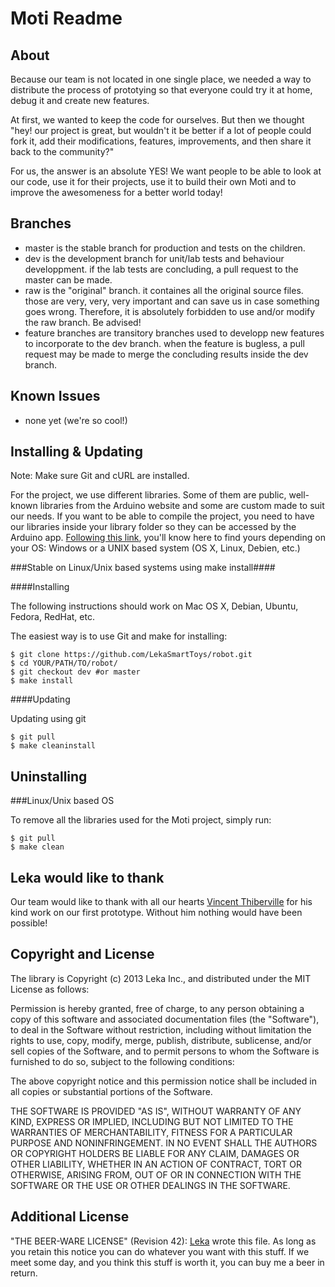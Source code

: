 Moti Readme
=======================


About
-----

Because our team is not located in one single place, we needed a way to distribute the process of prototying so that everyone could try it at home, debug it and create new features.

At first, we wanted to keep the code for ourselves. But then we thought "hey! our project is great, but wouldn't it be better if a lot of people could fork it, add their modifications, features, improvements, and then share it back to the community?"

For us, the answer is an absolute YES! We want people to be able to look at our code, use it for their projects, use it to build their own Moti and to improve the awesomeness for a better world today!


Branches
------------

*	master is the stable branch for production and tests on the children.
*	dev is the development branch for unit/lab tests and behaviour developpment. if the lab tests are concluding, a pull request to the master can be made.
*	raw is the "original" branch. it containes all the original source files. those are very, very, very important and can save us in case something goes wrong. Therefore, it is absolutely forbidden to use and/or modify the raw branch. Be advised!
*	feature branches are transitory branches used to developp new features to incorporate to the dev branch. when the feature is bugless, a pull request may be made to merge the concluding results inside the dev branch.


Known Issues
------------

*	none yet (we're so cool!)


Installing & Updating
---------------------

Note: Make sure Git and cURL are installed.

For the project, we use different libraries. Some of them are public, well-known libraries from the Arduino website and some are custom made to suit our needs.
If you want to be able to compile the project, you need to have our libraries inside your library folder so they can be accessed by the Arduino app.
[Following this link](http://arduino.cc/en/Guide/Libraries), you'll know here to find yours depending on your OS: Windows or a UNIX based system (OS X, Linux, Debien, etc.)

###Stable on Linux/Unix based systems using make install####

####Installing

The following instructions should work on Mac OS X, Debian, Ubuntu, Fedora, RedHat, etc.

The easiest way is to use Git and make for installing:

	$ git clone https://github.com/LekaSmartToys/robot.git
	$ cd YOUR/PATH/TO/robot/
	$ git checkout dev #or master
	$ make install

####Updating

Updating using git

	$ git pull
	$ make cleaninstall


Uninstalling 
------------

###Linux/Unix based OS

To remove all the libraries used for the Moti project, simply run:
	
	$ git pull
	$ make clean


Leka would like to thank
------------------------

Our team would like to thank with all our hearts [Vincent Thiberville](http://www.vincent-thiberville.com/) for his kind work on our first prototype.
Without him nothing would have been possible!


Copyright and License
---------------------

The library is Copyright (c) 2013 Leka Inc., and distributed under the MIT
License as follows:

Permission is hereby granted, free of charge, to any person obtaining a copy of this software and associated documentation files (the "Software"), to deal in the Software without restriction, including without limitation the rights to use, copy, modify, merge, publish, distribute, sublicense, and/or sell copies of the Software, and to permit persons to whom the Software is furnished to do so, subject to the following conditions:

The above copyright notice and this permission notice shall be included in all copies or substantial portions of the Software.

THE SOFTWARE IS PROVIDED "AS IS", WITHOUT WARRANTY OF ANY KIND, EXPRESS OR IMPLIED, INCLUDING BUT NOT LIMITED TO THE WARRANTIES OF MERCHANTABILITY, FITNESS FOR A PARTICULAR PURPOSE AND NONINFRINGEMENT. IN NO EVENT SHALL THE AUTHORS OR COPYRIGHT HOLDERS BE LIABLE FOR ANY CLAIM, DAMAGES OR OTHER LIABILITY, WHETHER IN AN ACTION OF CONTRACT, TORT OR OTHERWISE, ARISING FROM, OUT OF OR IN CONNECTION WITH THE SOFTWARE OR THE USE OR OTHER DEALINGS IN THE SOFTWARE.

Additional License
---------------------

"THE BEER-WARE LICENSE" (Revision 42):
[Leka](hello@weareleka.com) wrote this file. As long as you retain this notice you can do whatever you want with this stuff. If we meet some day, and you think this stuff is worth it, you can buy me a beer in return.
